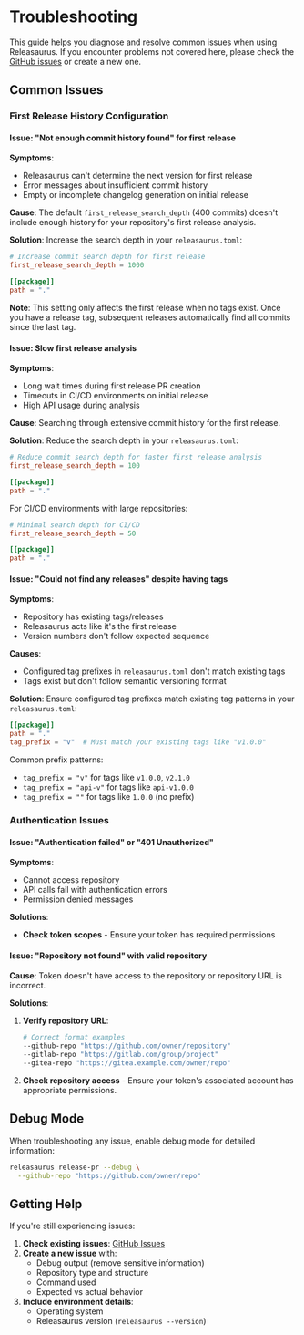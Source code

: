 # Troubleshooting

This guide helps you diagnose and resolve common issues when using Releasaurus.
If you encounter problems not covered here, please check the
[GitHub issues](https://github.com/robgonnella/releasaurus/issues) or create a
new one.

## Common Issues

### First Release History Configuration

#### Issue: "Not enough commit history found" for first release

**Symptoms**:

- Releasaurus can't determine the next version for first release
- Error messages about insufficient commit history
- Empty or incomplete changelog generation on initial release

**Cause**: The default `first_release_search_depth` (400 commits) doesn't
include enough history for your repository's first release analysis.

**Solution**: Increase the search depth in your `releasaurus.toml`:

```toml
# Increase commit search depth for first release
first_release_search_depth = 1000

[[package]]
path = "."
```

**Note**: This setting only affects the first release when no tags exist. Once
you have a release tag, subsequent releases automatically find all commits
since the last tag.

#### Issue: Slow first release analysis

**Symptoms**:

- Long wait times during first release PR creation
- Timeouts in CI/CD environments on initial release
- High API usage during analysis

**Cause**: Searching through extensive commit history for the first release.

**Solution**: Reduce the search depth in your `releasaurus.toml`:

```toml
# Reduce commit search depth for faster first release analysis
first_release_search_depth = 100

[[package]]
path = "."
```

For CI/CD environments with large repositories:

```toml
# Minimal search depth for CI/CD
first_release_search_depth = 50

[[package]]
path = "."
```

#### Issue: "Could not find any releases" despite having tags

**Symptoms**:

- Repository has existing tags/releases
- Releasaurus acts like it's the first release
- Version numbers don't follow expected sequence

**Causes**:

- Configured tag prefixes in `releasaurus.toml` don't match existing tags
- Tags exist but don't follow semantic versioning format

**Solution**: Ensure configured tag prefixes match existing tag patterns in
your `releasaurus.toml`:

```toml
[[package]]
path = "."
tag_prefix = "v"  # Must match your existing tags like "v1.0.0"
```

Common prefix patterns:

- `tag_prefix = "v"` for tags like `v1.0.0`, `v2.1.0`
- `tag_prefix = "api-v"` for tags like `api-v1.0.0`
- `tag_prefix = ""` for tags like `1.0.0` (no prefix)

### Authentication Issues

#### Issue: "Authentication failed" or "401 Unauthorized"

**Symptoms**:

- Cannot access repository
- API calls fail with authentication errors
- Permission denied messages

**Solutions**:

- **Check token scopes** - Ensure your token has required permissions

#### Issue: "Repository not found" with valid repository

**Cause**: Token doesn't have access to the repository or repository URL is
incorrect.

**Solutions**:

1. **Verify repository URL**:

   ```bash
   # Correct format examples
   --github-repo "https://github.com/owner/repository"
   --gitlab-repo "https://gitlab.com/group/project"
   --gitea-repo "https://gitea.example.com/owner/repo"
   ```

2. **Check repository access** - Ensure your token's associated account has
   appropriate permissions.

## Debug Mode

When troubleshooting any issue, enable debug mode for detailed information:

```bash
releasaurus release-pr --debug \
  --github-repo "https://github.com/owner/repo"
```

## Getting Help

If you're still experiencing issues:

1. **Check existing issues**: [GitHub Issues]
2. **Create a new issue** with:
   - Debug output (remove sensitive information)
   - Repository type and structure
   - Command used
   - Expected vs actual behavior
3. **Include environment details**:
   - Operating system
   - Releasaurus version (`releasaurus --version`)

[GitHub Issues]: https://github.com/robgonnella/releasaurus/issues
